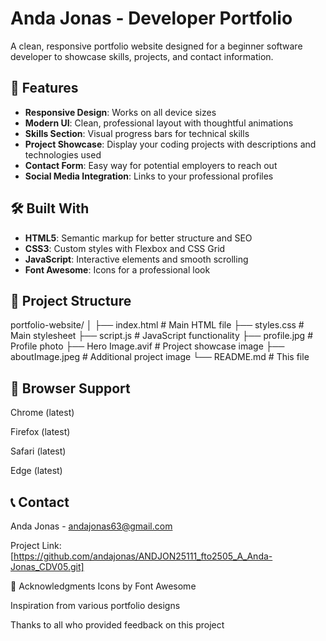 # Anda Jonas - Developer Portfolio

A clean, responsive portfolio website designed for a beginner software developer to showcase skills, projects, and contact information.

## 🚀 Features

- **Responsive Design**: Works on all device sizes
- **Modern UI**: Clean, professional layout with thoughtful animations
- **Skills Section**: Visual progress bars for technical skills
- **Project Showcase**: Display your coding projects with descriptions and technologies used
- **Contact Form**: Easy way for potential employers to reach out
- **Social Media Integration**: Links to your professional profiles

## 🛠️ Built With

- **HTML5**: Semantic markup for better structure and SEO
- **CSS3**: Custom styles with Flexbox and CSS Grid
- **JavaScript**: Interactive elements and smooth scrolling
- **Font Awesome**: Icons for a professional look

## 📁 Project Structure
portfolio-website/
│
├── index.html # Main HTML file
├── styles.css # Main stylesheet
├── script.js # JavaScript functionality
├── profile.jpg # Profile photo
├── Hero Image.avif # Project showcase image
├── aboutImage.jpeg # Additional project image
└── README.md # This file

## 🔧 Browser Support
Chrome (latest)

Firefox (latest)

Safari (latest)

Edge (latest)

## 📞 Contact
Anda Jonas - andajonas63@gmail.com

Project Link: [https://github.com/andajonas/ANDJON25111_fto2505_A_Anda-Jonas_CDV05.git]

🙏 Acknowledgments
Icons by Font Awesome

Inspiration from various portfolio designs

Thanks to all who provided feedback on this project
